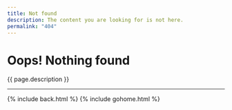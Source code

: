 ```yaml
---
title: Not found
description: The content you are looking for is not here.
permalink: "404"
---
```


# Oops! Nothing found

{{ page.description }}

---

{% include back.html %}
{% include gohome.html %}
